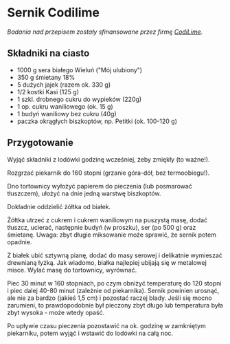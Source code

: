 Sernik Codilime
===============

_Badania nad przepisem zostały sfinansowane przez firmę
[CodiLime](https://www.codilime.com/)._

Składniki na ciasto
-------------------

- 1000 g sera białego Wieluń ("Mój ulubiony")
- 350 g śmietany 18%
- 5 dużych jajek (razem ok. 330 g)
- 1/2 kostki Kasi (125 g)
- 1 szkl. drobnego cukru do wypieków (220g)
- 1 op. cukru waniliowego (ok. 15 g)
- 1 budyń waniliowy bez cukru (40g)
- paczka okrągłych biszkoptów, np. Petitki (ok. 100-120 g)

Przygotowanie
-------------

Wyjąć składniki z lodówki godzinę wcześniej, żeby zmiękły (to ważne!).

Rozgrzać piekarnik do 160 stopni (grzanie góra-dół, bez termoobiegu!).

Dno tortownicy wyłożyć papierem do pieczenia (lub posmarować tłuszczem),
ułożyć na dnie jedną warstwę biszkoptów.

Dokładnie oddzielić żółtka od białek.

Żółtka utrzeć z cukrem i cukrem waniliowym na puszystą masę, dodać tłuszcz,
ucierać, następnie budyń (w proszku), ser (po 500 g) oraz śmietanę.  Uwaga:
zbyt długie miksowanie może sprawić, że sernik potem opadnie.

Z białek ubić sztywną pianę, dodać do masy serowej i delikatnie wymieszać
drewnianą łyżką.  Jak wiadomo, białka najlepiej ubijają się w metalowej
misce.  Wylać masę do tortownicy, wyrównać.

Piec 30 minut w 160 stopniach, po czym obniżyć temperaturę do 120 stopni i
piec dalej 40-80 minut (zależnie od piekarnika). Sernik powinien urosnąć,
ale nie za bardzo (jakieś 1,5 cm) i pozostać raczej blady.  Jeśli się mocno
zarumieni, to prawdopodobnie był pieczony zbyt długo lub temperatura była
zbyt wysoka - może wtedy opaść.

Po upływie czasu pieczenia pozostawić na ok. godzinę w zamkniętym
piekarniku, potem wyjąć i wstawić do lodówki na całą noc.

